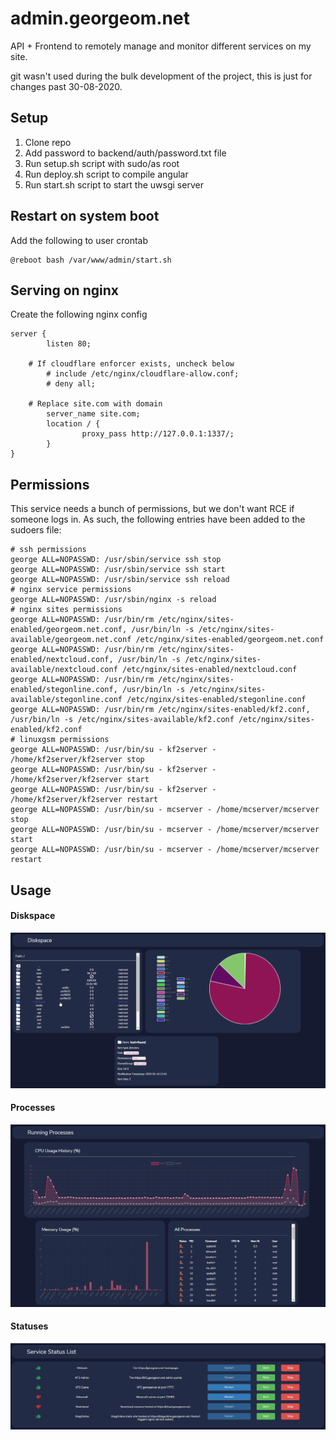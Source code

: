 # admin.georgeom.net
API + Frontend to remotely manage and monitor different services on my site.

git wasn't used during the bulk development of the project, this is just for changes past 30-08-2020.

## Setup
1) Clone repo
2) Add password to backend/auth/password.txt file
3) Run setup.sh script with sudo/as root
4) Run deploy.sh script to compile angular
5) Run start.sh script to start the uwsgi server

## Restart on system boot
Add the following to user crontab
```
@reboot bash /var/www/admin/start.sh
```

## Serving on nginx
Create the following nginx config
```
server {
        listen 80;

	# If cloudflare enforcer exists, uncheck below
        # include /etc/nginx/cloudflare-allow.conf;
        # deny all;

	# Replace site.com with domain
        server_name site.com;
        location / {
                proxy_pass http://127.0.0.1:1337/;
        }
}
```

## Permissions
This service needs a bunch of permissions, but we don't want RCE if someone logs in. As such, the following entries have been added to the sudoers file:
```
# ssh permissions
george ALL=NOPASSWD: /usr/sbin/service ssh stop
george ALL=NOPASSWD: /usr/sbin/service ssh start
george ALL=NOPASSWD: /usr/sbin/service ssh reload
# nginx service permissions
george ALL=NOPASSWD: /usr/sbin/nginx -s reload
# nginx sites permissions
george ALL=NOPASSWD: /usr/bin/rm /etc/nginx/sites-enabled/georgeom.net.conf, /usr/bin/ln -s /etc/nginx/sites-available/georgeom.net.conf /etc/nginx/sites-enabled/georgeom.net.conf
george ALL=NOPASSWD: /usr/bin/rm /etc/nginx/sites-enabled/nextcloud.conf, /usr/bin/ln -s /etc/nginx/sites-available/nextcloud.conf /etc/nginx/sites-enabled/nextcloud.conf
george ALL=NOPASSWD: /usr/bin/rm /etc/nginx/sites-enabled/stegonline.conf, /usr/bin/ln -s /etc/nginx/sites-available/stegonline.conf /etc/nginx/sites-enabled/stegonline.conf
george ALL=NOPASSWD: /usr/bin/rm /etc/nginx/sites-enabled/kf2.conf, /usr/bin/ln -s /etc/nginx/sites-available/kf2.conf /etc/nginx/sites-enabled/kf2.conf
# linuxgsm permissions
george ALL=NOPASSWD: /usr/bin/su - kf2server - /home/kf2server/kf2server stop
george ALL=NOPASSWD: /usr/bin/su - kf2server - /home/kf2server/kf2server start
george ALL=NOPASSWD: /usr/bin/su - kf2server - /home/kf2server/kf2server restart
george ALL=NOPASSWD: /usr/bin/su - mcserver - /home/mcserver/mcserver stop
george ALL=NOPASSWD: /usr/bin/su - mcserver - /home/mcserver/mcserver start
george ALL=NOPASSWD: /usr/bin/su - mcserver - /home/mcserver/mcserver restart
```

## Usage
#### Diskspace
![Diskspace](/frontend/src/assets/diskspace.png "Diskspace")
#### Processes
![Processes](/frontend/src/assets/processes.png "Processes")
#### Statuses
![Statuses](/frontend/src/assets/status.png "Statuses")
